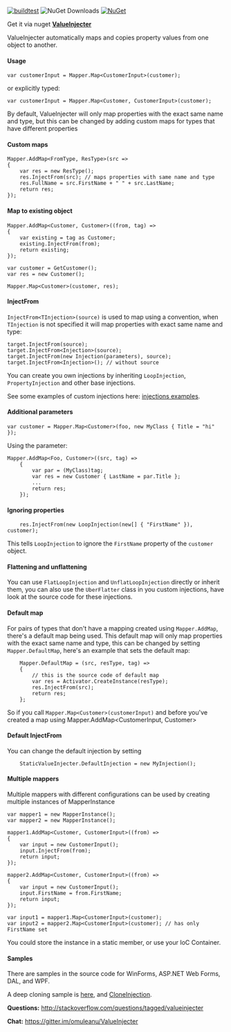 [![buildtest](https://github.com/omuleanu/ValueInjecter/actions/workflows/buildtest.yml/badge.svg)](https://github.com/omuleanu/ValueInjecter/actions/workflows/buildtest.yml) 
![NuGet Downloads](https://img.shields.io/nuget/dt/ValueInjecter)
[![NuGet](http://img.shields.io/nuget/vpre/ValueInjecter.svg?label=NuGet)](https://www.nuget.org/packages/ValueInjecter/)

Get it via nuget **[ValueInjecter](https://www.nuget.org/packages/ValueInjecter/)** 

ValueInjecter automatically maps and copies property values from one object to another.

#### Usage
```
var customerInput = Mapper.Map<CustomerInput>(customer); 
```
or explicitly typed:
```
var customerInput = Mapper.Map<Customer, CustomerInput>(customer); 
```

By default, ValueInjecter will only map properties with the exact same name and type, but this can be changed by adding custom maps for types that have different properties

#### Custom maps 

```
Mapper.AddMap<FromType, ResType>(src =>
{
    var res = new ResType();
    res.InjectFrom(src); // maps properties with same name and type
    res.FullName = src.FirstName + " " + src.LastName;
    return res;
});
```

#### Map to existing object
```
Mapper.AddMap<Customer, Customer>((from, tag) =>
{
    var existing = tag as Customer;
    existing.InjectFrom(from);
    return existing;
});

var customer = GetCustomer();
var res = new Customer();

Mapper.Map<Customer>(customer, res);
```
#### InjectFrom
`InjectFrom<TInjection>(source)` is used to map using a convention, when `TInjection` is not specified it will map properties with exact same name and type:
```
target.InjectFrom(source);
target.InjectFrom<Injection>(source);
target.InjectFrom(new Injection(parameters), source);
target.InjectFrom<Injection>(); // without source
```
You can create you own injections by inheriting `LoopInjection`, `PropertyInjection` and other base injections.

See some examples of custom injections here: [injections examples](https://github.com/omuleanu/ValueInjecter/wiki/custom-injections-examples).

#### Additional parameters
```
var customer = Mapper.Map<Customer>(foo, new MyClass { Title = "hi" });
```
Using the parameter:
```
Mapper.AddMap<Foo, Customer>((src, tag) =>
    {
        var par = (MyClass)tag;
        var res = new Customer { LastName = par.Title };
        ...
        return res;
    });
```

#### Ignoring properties
```
    res.InjectFrom(new LoopInjection(new[] { "FirstName" }), customer); 
```
This tells `LoopInjection` to ignore the `FirstName` property of the `customer` object.

#### Flattening and unflattening
You can use `FlatLoopInjection` and `UnflatLoopInjection` directly or inherit them, you can also use the `UberFlatter` class in you custom injections, have look at the source code for these injections.

#### Default map
For pairs of types that don't have a mapping created using `Mapper.AddMap`, there's a default map being used.
This default map will only map properties with the exact same name and type, this can be changed by setting `Mapper.DefaultMap`, here's an example that sets the default map:

```
    Mapper.DefaultMap = (src, resType, tag) =>
    {
        // this is the source code of default map 
        var res = Activator.CreateInstance(resType);
        res.InjectFrom(src);
        return res;
    };
```
So if you call `Mapper.Map<Customer>(customerInput)` and before you've created a map using Mapper.AddMap<CustomerInput, Customer>

#### Default InjectFrom
You can change the default injection by setting 
```
    StaticValueInjecter.DefaultInjection = new MyInjection();
```
    
#### Multiple mappers
Multiple mappers with different configurations can be used by creating multiple instances of MapperInstance
```
var mapper1 = new MapperInstance();
var mapper2 = new MapperInstance();

mapper1.AddMap<Customer, CustomerInput>((from) =>
{
    var input = new CustomerInput();
    input.InjectFrom(from);
    return input;
});

mapper2.AddMap<Customer, CustomerInput>((from) =>
{
    var input = new CustomerInput();
    input.FirstName = from.FirstName;
    return input;
});

var input1 = mapper1.Map<CustomerInput>(customer);
var input2 = mapper2.Map<CustomerInput>(customer); // has only FirstName set
```
You could store the instance in a static member, or use your IoC Container.

#### Samples
There are samples in the source code for WinForms, ASP.NET Web Forms, DAL, and WPF.

A deep cloning sample is [here](https://github.com/omuleanu/ValueInjecter/blob/dae7956439cac8516979fe254a520a1942c5cdeb/Tests/Cloning.cs), and [CloneInjection](https://github.com/omuleanu/ValueInjecter/blob/master/Tests/Injections/CloneInjection.cs).

**Questions:** http://stackoverflow.com/questions/tagged/valueinjecter

**Chat:** https://gitter.im/omuleanu/ValueInjecter

